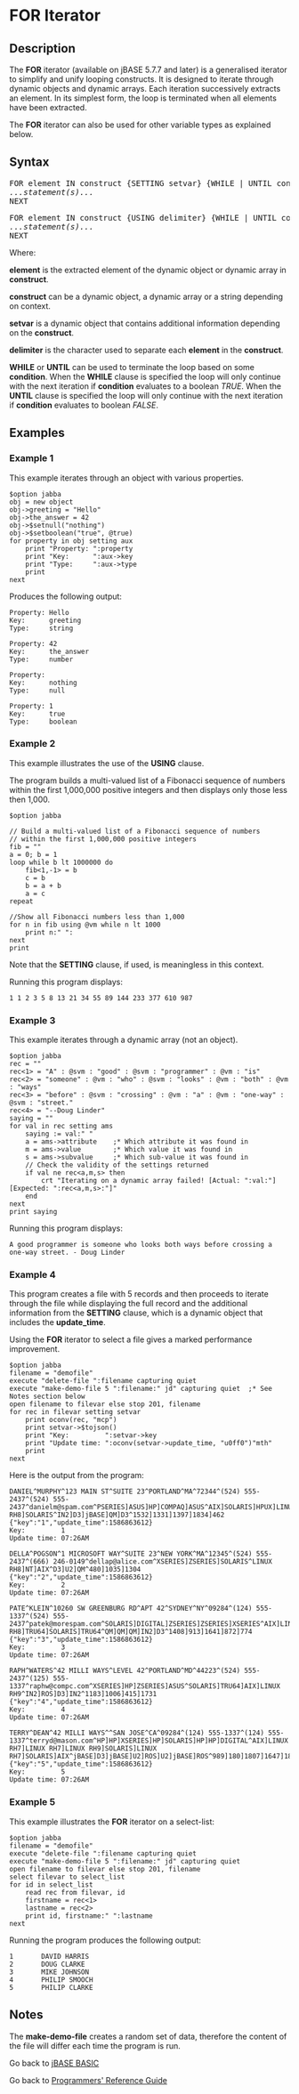 # FOR Iterator

## Description

The **FOR** iterator (available on jBASE 5.7.7 and later) is a generalised iterator to simplify and unify looping constructs. It is designed to iterate through dynamic objects and dynamic arrays. Each iteration successively extracts an element. In its simplest form, the loop is terminated when all elements have been extracted.

The **FOR** iterator can also be used for other variable types as explained below.

## Syntax

<pre>
FOR element IN construct {SETTING setvar} {WHILE | UNTIL condition}
<i>...statement(s)...</i>
NEXT
</pre>

<pre>
FOR element IN construct {USING delimiter} {WHILE | UNTIL condition}
<i>...statement(s)...</i>
NEXT
</pre>

Where:

**element** is the extracted element of the dynamic object or dynamic array in **construct**.

**construct** can be a dynamic object, a dynamic array or a string depending on context.

**setvar** is a dynamic object that contains additional information depending on the **construct**.

**delimiter** is the character used to separate each **element** in the **construct**.

**WHILE** or **UNTIL** can be used to terminate the loop based on some **condition**. When the **WHILE** clause is specified the loop will only continue with the next iteration if **condition** evaluates to a boolean _TRUE_. When the **UNTIL** clause is specified the loop will only continue with the next iteration if **condition** evaluates to boolean _FALSE_.

## Examples

### Example 1

This example iterates through an object with various properties.

```
$option jabba
obj = new object
obj->greeting = "Hello"
obj->the_answer = 42
obj->$setnull("nothing")
obj->$setboolean("true", @true)
for property in obj setting aux
    print "Property: ":property
    print "Key:      ":aux->key
    print "Type:     ":aux->type
    print
next
```

Produces the following output:

```
Property: Hello
Key:      greeting
Type:     string

Property: 42
Key:      the_answer
Type:     number

Property:
Key:      nothing
Type:     null

Property: 1
Key:      true
Type:     boolean
```

### Example 2

This example illustrates the use of the **USING** clause.

The program builds a multi-valued list of a Fibonacci sequence of numbers within the first 1,000,000 positive integers and then displays only those less then 1,000.

```
$option jabba

// Build a multi-valued list of a Fibonacci sequence of numbers
// within the first 1,000,000 positive integers
fib = ""
a = 0; b = 1
loop while b lt 1000000 do
    fib<1,-1> = b
    c = b
    b = a + b
    a = c
repeat

//Show all Fibonacci numbers less than 1,000
for n in fib using @vm while n lt 1000
    print n:" ":
next
print
```

Note that the **SETTING** clause, if used, is meaningless in this context.

Running this program displays:

```
1 1 2 3 5 8 13 21 34 55 89 144 233 377 610 987
```

### Example 3

This example iterates through a dynamic array (not an object).

```
$option jabba
rec = ""
rec<1> = "A" : @svm : "good" : @svm : "programmer" : @vm : "is"
rec<2> = "someone" : @vm : "who" : @svm : "looks" : @vm : "both" : @vm : "ways"
rec<3> = "before" : @svm : "crossing" : @vm : "a" : @vm : "one-way" : @svm : "street."
rec<4> = "--Doug Linder"
saying = ""
for val in rec setting ams
    saying := val:" "
    a = ams->attribute    ;* Which attribute it was found in
    m = ams->value        ;* Which value it was found in
    s = ams->subvalue     ;* Which sub-value it was found in
    // Check the validity of the settings returned
    if val ne rec<a,m,s> then
        crt "Iterating on a dynamic array failed! [Actual: ":val:"] [Expected: ":rec<a,m,s>:"]"
    end
next
print saying
```

Running this program displays:

```
A good programmer is someone who looks both ways before crossing a one-way street. - Doug Linder
```

### Example 4

This program creates a file with 5 records and then proceeds to iterate through the file while displaying the full record and the additional information from the **SETTING** clause, which is a dynamic object that includes the **update_time**.

Using the **FOR** iterator to select a file gives a marked performance improvement.

```
$option jabba
filename = "demofile"
execute "delete-file ":filename capturing quiet
execute "make-demo-file 5 ":filename:" jd" capturing quiet  ;* See Notes section below
open filename to filevar else stop 201, filename
for rec in filevar setting setvar
    print oconv(rec, "mcp")
    print setvar->$tojson()
    print "Key:         ":setvar->key
    print "Update time: ":oconv(setvar->update_time, "u0ff0")"mth"
    print
next
```

Here is the output from the program:

```
DANIEL^MURPHY^123 MAIN ST^SUITE 23^PORTLAND^MA^72344^(524) 555-2437^(524) 555-2437^danielm@spam.com^PSERIES]ASUS]HP]COMPAQ]ASUS^AIX]SOLARIS]HPUX]LINUX RH8]SOLARIS^IN2]D3]jBASE]QM]D3^1532]1331]1397]1834]462
{"key":"1","update_time":1586863612}
Key:         1
Update time: 07:26AM

DELLA^POGSON^1 MICROSOFT WAY^SUITE 23^NEW YORK^MA^12345^(524) 555-2437^(666) 246-0149^dellap@alice.com^XSERIES]ZSERIES]SOLARIS^LINUX RH8]NT]AIX^D3]U2]QM^480]1035]1304
{"key":"2","update_time":1586863612}
Key:         2
Update time: 07:26AM

PATE^KLEIN^10260 SW GREENBURG RD^APT 42^SYDNEY^NY^09284^(124) 555-1337^(524) 555-2437^patek@morespam.com^SOLARIS]DIGITAL]ZSERIES]ZSERIES]XSERIES^AIX]LINUX RH8]TRU64]SOLARIS]TRU64^QM]QM]QM]IN2]D3^1408]913]1641]872]774
{"key":"3","update_time":1586863612}
Key:         3
Update time: 07:26AM

RAPH^WATERS^42 MILLI WAYS^LEVEL 42^PORTLAND^MD^44223^(524) 555-2437^(125) 555-1337^raphw@compc.com^XSERIES]HP]ZSERIES]ASUS^SOLARIS]TRU64]AIX]LINUX RH9^IN2]ROS]D3]IN2^1183]1006]415]1731
{"key":"4","update_time":1586863612}
Key:         4
Update time: 07:26AM

TERRY^DEAN^42 MILLI WAYS^^SAN JOSE^CA^09284^(124) 555-1337^(124) 555-1337^terryd@mason.com^HP]HP]XSERIES]HP]SOLARIS]HP]HP]DIGITAL^AIX]LINUX RH7]LINUX RH7]LINUX RH9]SOLARIS]LINUX RH7]SOLARIS]AIX^jBASE]D3]jBASE]U2]ROS]U2]jBASE]ROS^989]180]1807]1647]1893]1770]352]745
{"key":"5","update_time":1586863612}
Key:         5
Update time: 07:26AM

```

### Example 5

This example illustrates the **FOR** iterator on a select-list:

```
$option jabba
filename = "demofile"
execute "delete-file ":filename capturing quiet
execute "make-demo-file 5 ":filename:" jd" capturing quiet
open filename to filevar else stop 201, filename
select filevar to select_list
for id in select_list
    read rec from filevar, id
    firstname = rec<1>
    lastname = rec<2>
    print id, firstname:" ":lastname
next
```

Running the program produces the following output:

```
1       DAVID HARRIS
2       DOUG CLARKE
3       MIKE JOHNSON
4       PHILIP SMOOCH
5       PHILIP CLARKE
```

## Notes

The **make-demo-file** creates a random set of data, therefore the content of the file will differ each time the program is run.

Go back to [jBASE BASIC](./../README.md)

Go back to [Programmers' Reference Guide](./../../reference-guides/jbc/README.md)

<PageFooter />
